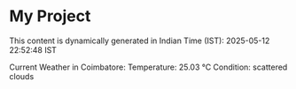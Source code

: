 # My Project

This content is dynamically generated in Indian Time (IST): 2025-05-12 22:52:48 IST


Current Weather in Coimbatore:
Temperature: 25.03 °C
Condition: scattered clouds
